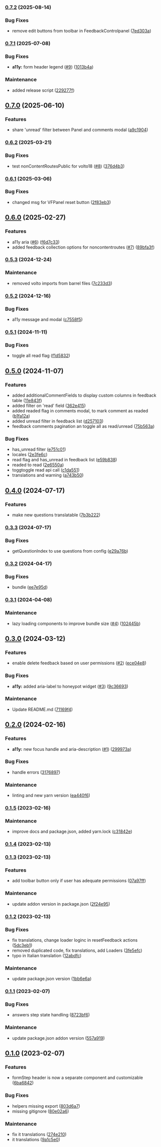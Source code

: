 ### [0.7.2](https://github.com/RedTurtle/volto-feedback/compare/v0.7.1...v0.7.2) (2025-08-14)


### Bug Fixes

* remove edit buttons from toolbar in FeedbackControlpanel ([7ed303a](https://github.com/RedTurtle/volto-feedback/commit/7ed303a55ef01b683facc5b404003af8ad8eec01))



### [0.7.1](https://github.com/redturtle/volto-feedback/compare/v0.7.0...v0.7.1) (2025-07-08)


### Bug Fixes

* **a11y:** form header legend ([#9](https://github.com/redturtle/volto-feedback/issues/9)) ([1013b4a](https://github.com/redturtle/volto-feedback/commit/1013b4af34aced7ac67506468ea1afe175258c0f))


### Maintenance

* added release script ([229277f](https://github.com/redturtle/volto-feedback/commit/229277fe7a3000654d39edb11ba4747ebb2fbf9c))

## [0.7.0](https://github.com/RedTurtle/volto-feedback/compare/v0.6.2...v0.7.0) (2025-06-10)


### Features

* share 'unread' filter between Panel and comments modal ([a9c1904](https://github.com/RedTurtle/volto-feedback/commit/a9c19042e6989ea781745f199ab283fe906069a8))



### [0.6.2](https://github.com/RedTurtle/volto-feedback/compare/v0.6.1...v0.6.2) (2025-03-21)


### Bug Fixes

* test nonContentRoutesPublic for volto18 ([#8](https://github.com/RedTurtle/volto-feedback/issues/8)) ([376d4b3](https://github.com/RedTurtle/volto-feedback/commit/376d4b30725b334929e1d5018cc80247df843e60))

### [0.6.1](https://github.com/RedTurtle/volto-feedback/compare/v0.6.0...v0.6.1) (2025-03-06)


### Bug Fixes

* changed msg for VFPanel reset button ([2f83eb3](https://github.com/RedTurtle/volto-feedback/commit/2f83eb3d9957aa9527f7e5d0ed1473e5e29da887))



## [0.6.0](https://github.com/redturtle/volto-feedback/compare/v0.5.3...v0.6.0) (2025-02-27)


### Features

* a11y aria ([#6](https://github.com/redturtle/volto-feedback/issues/6)) ([f6d7c33](https://github.com/redturtle/volto-feedback/commit/f6d7c33518101ca4cad9f9d4155020d06e5a88f1))
* added feedback collection options for noncontentroutes ([#7](https://github.com/redturtle/volto-feedback/issues/7)) ([89bfa3f](https://github.com/redturtle/volto-feedback/commit/89bfa3f8ead2f9b557bf8e2135a5b0e3622fa175))

### [0.5.3](https://github.com/RedTurtle/volto-feedback/compare/v0.5.2...v0.5.3) (2024-12-24)


### Maintenance

* removed volto imports from barrel files ([7c233d3](https://github.com/RedTurtle/volto-feedback/commit/7c233d3b7a3bee398ed11d6986152a23f879b48c))

### [0.5.2](https://github.com/RedTurtle/volto-feedback/compare/v0.5.1...v0.5.2) (2024-12-16)


### Bug Fixes

* a11y message and modal ([c7558f5](https://github.com/RedTurtle/volto-feedback/commit/c7558f59d011fcb1bdbb8c1bf7a708cddaa3ce3a))

### [0.5.1](https://github.com/RedTurtle/volto-feedback/compare/v0.5.0...v0.5.1) (2024-11-11)


### Bug Fixes

* toggle all read flag ([f1d5832](https://github.com/RedTurtle/volto-feedback/commit/f1d58323f42ae1483e3c2e21283db6ddb735edce))

## [0.5.0](https://github.com/RedTurtle/volto-feedback/compare/v0.4.0...v0.5.0) (2024-11-07)


### Features

* added additionalCommentFields to display custom columns in feedback table ([11e843f](https://github.com/RedTurtle/volto-feedback/commit/11e843f6ba23b86feee8171d478b1f397f304dc2))
* added filter on 'read' field ([362e415](https://github.com/RedTurtle/volto-feedback/commit/362e415687cd37d015e5d7133426165459f04fd0))
* added readed flag in comments modal, to mark comment as readed ([b1fa12a](https://github.com/RedTurtle/volto-feedback/commit/b1fa12afb3e9f3881b05ab49bb55eee750de619b))
* added unread filter in feedback list ([d257103](https://github.com/RedTurtle/volto-feedback/commit/d2571037a127a703992f5b3ae60354ffb7dc88f5))
* feedback comments pagination an toggle all as read/unread ([75b563a](https://github.com/RedTurtle/volto-feedback/commit/75b563a058c5003a0f90c24415a7660588906e8c))


### Bug Fixes

* has_unread filter ([e751c01](https://github.com/RedTurtle/volto-feedback/commit/e751c01a70b9ce01367ae04c9b7636d99bd31de8))
* locales ([2e3fe6c](https://github.com/RedTurtle/volto-feedback/commit/2e3fe6cf1dce92aaba1ac6452278e8f02ed4777c))
* read flag and has_unread in feedback list ([e59b838](https://github.com/RedTurtle/volto-feedback/commit/e59b838ed81f38c8d3955848cfdfdabbaa12670c))
* readed to read ([2e6550a](https://github.com/RedTurtle/volto-feedback/commit/2e6550a063e3a9956525b26dc8d3cc0f1b09cfee))
* toggtoggle read api call ([c1da551](https://github.com/RedTurtle/volto-feedback/commit/c1da551b897067a92ac7864b16e1a24061a32d5b))
* translations and warning ([a743b50](https://github.com/RedTurtle/volto-feedback/commit/a743b508c2d57cf7681bad9f00ee0cd3ec264cd2))

## [0.4.0](https://github.com/RedTurtle/volto-feedback/compare/v0.3.3...v0.4.0) (2024-07-17)


### Features

* make new questions translatable ([7b3b222](https://github.com/RedTurtle/volto-feedback/commit/7b3b222e650778670a5d4f45399969eada90003f))

### [0.3.3](https://github.com/RedTurtle/volto-feedback/compare/v0.3.2...v0.3.3) (2024-07-17)


### Bug Fixes

* getQuestionIndex to use questions from config ([e29a76b](https://github.com/RedTurtle/volto-feedback/commit/e29a76b118ab0d7681eab45d76a6cd9a21b8fc10))

### [0.3.2](https://github.com/RedTurtle/volto-feedback/compare/v0.3.1...v0.3.2) (2024-04-17)


### Bug Fixes

* bundle ([ee7e95d](https://github.com/RedTurtle/volto-feedback/commit/ee7e95d5fb220a4c127c6f8a06742b6139755ac2))

### [0.3.1](https://github.com/redturtle/volto-feedback/compare/v0.3.0...v0.3.1) (2024-04-08)


### Maintenance

* lazy loading components to improve bundle size ([#4](https://github.com/redturtle/volto-feedback/issues/4)) ([102445b](https://github.com/redturtle/volto-feedback/commit/102445b0826a14743a8c74635e3e21fdf7cc7574))

## [0.3.0](https://github.com/RedTurtle/volto-feedback/compare/v0.2.0...v0.3.0) (2024-03-12)


### Features

* enable delete feedback based on user permissions ([#2](https://github.com/RedTurtle/volto-feedback/issues/2)) ([ece04e8](https://github.com/RedTurtle/volto-feedback/commit/ece04e8485935ccc5324c01593dbfbe0e4d80020))


### Bug Fixes

* **a11y:** added aria-label to honeypot widget ([#3](https://github.com/RedTurtle/volto-feedback/issues/3)) ([9c36693](https://github.com/RedTurtle/volto-feedback/commit/9c366934f0c8f31f1c708fb129989ea5e2abba6a))


### Maintenance

* Update README.md ([71169f4](https://github.com/RedTurtle/volto-feedback/commit/71169f4555c7675bb7ca0fec9122a41aa3c7758c))

## [0.2.0](https://github.com/redturtle/volto-feedback/compare/v0.1.5...v0.2.0) (2024-02-16)


### Features

* **a11y:** new focus handle and aria-description ([#1](https://github.com/redturtle/volto-feedback/issues/1)) ([299973a](https://github.com/redturtle/volto-feedback/commit/299973a5724b47920307450116692df6c646e02a))


### Bug Fixes

* handle errors ([3176897](https://github.com/redturtle/volto-feedback/commit/3176897535f5e5810d1c5966e96524487539682a))


### Maintenance

* linting and new yarn version ([ea440f6](https://github.com/redturtle/volto-feedback/commit/ea440f681785a547ec5443e12ec331f9c53db404))

### [0.1.5](https://github.com/redturtle/volto-feedback/compare/0.1.4...v0.1.5) (2023-02-16)


### Maintenance

* improve docs and package.json, added yarn.lock ([c31842e](https://github.com/redturtle/volto-feedback/commit/c31842eb67d5a2bd11b3b4aacdadcfc27c02c699))

### [0.1.4](https://github.com/redturtle/volto-feedback/compare/0.1.3...0.1.4) (2023-02-13)

### [0.1.3](https://github.com/redturtle/volto-feedback/compare/0.1.2...0.1.3) (2023-02-13)


### Features

* add toolbar button only if user has adequate permissions ([07a97ff](https://github.com/redturtle/volto-feedback/commit/07a97ffa9f796ef6648df1491c448f4d883aabeb))


### Maintenance

* update addon version in package.json ([2f24e95](https://github.com/redturtle/volto-feedback/commit/2f24e9505289a62f479652d4eecabe2a2b909b84))

### [0.1.2](https://github.com/redturtle/volto-feedback/compare/0.1.1...0.1.2) (2023-02-13)


### Bug Fixes

* fix translations, change loader loginc in resetFeedback actions ([5dc3eb1](https://github.com/redturtle/volto-feedback/commit/5dc3eb1ca4506545313db88b122e1d51b8dbc6e4))
* removed duplicated code, fix translations, add Loaders ([3fe5efc](https://github.com/redturtle/volto-feedback/commit/3fe5efc51a3afa4933bb704902f0240b0997cfa6))
* typo in Italian translation ([12abdfc](https://github.com/redturtle/volto-feedback/commit/12abdfc1e5db05625314be1e291562bb49e763bb))


### Maintenance

* update package.json version ([1bb6e6a](https://github.com/redturtle/volto-feedback/commit/1bb6e6a3d25b2e6904b22765faa7b0f2d6a2f90f))

### [0.1.1](https://github.com/redturtle/volto-feedback/compare/0.1.0...0.1.1) (2023-02-07)


### Bug Fixes

* answers step state handling ([8723bf6](https://github.com/redturtle/volto-feedback/commit/8723bf6667bd51541c17ca7bb904792f089a3e92))


### Maintenance

* update package.json addon version ([557a919](https://github.com/redturtle/volto-feedback/commit/557a919b5bf92cec19ea03af3b470b84a9be07df))

## [0.1.0](https://github.com/redturtle/volto-feedback/compare/80e02a677409bddf270aa4794340690ccb87fd30...0.1.0) (2023-02-07)


### Features

* formStep header is now a separate component and customizable ([6ba6842](https://github.com/redturtle/volto-feedback/commit/6ba684221a7dcb0d18a9aed999287f67e4d8b9d4))


### Bug Fixes

* helpers missing export ([803d6a7](https://github.com/redturtle/volto-feedback/commit/803d6a70e40b076361d369d992191a98c71ce01f))
* missing gitignore ([80e02a6](https://github.com/redturtle/volto-feedback/commit/80e02a677409bddf270aa4794340690ccb87fd30))


### Maintenance

* fix it translations ([274e210](https://github.com/redturtle/volto-feedback/commit/274e210baf11ca4f3496cf0e3834ba087aaaad3c))
* it translations ([9a1c5e0](https://github.com/redturtle/volto-feedback/commit/9a1c5e0b04cd6fe8777848750fe61341c084e9d7))